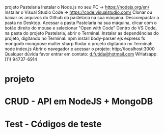 projeto Pastelaria
Instalar o Node.js no seu PC -> https://nodejs.org/en/
Instalar o Visual Studio Code -> https://code.visualstudio.com/
Clonar ou baixar os arquivos do Github da pastelaria na sua máquina.
Descompactar a pasta no Desktop.
Acessar a pasta Pastelaria na sua máquina, clicar com o botão direito do mouse e selecionar "Open with Code"
Dentro do VS Code, na pasta do projeto Pastelaria, abrir o Terminal.
Instalar as dependências do projeto, digitando no Terminal: npm install body-parser ejs express fs mongodb mongoose multer sharp
Rodar o projeto digitando no Terminal: node index.js
Abrir o navegador e acessar o projeto: http://localhost:3000
Qualquer dúvida favor entrar em contato: d.futida@hotmail.com WHatsapp: (11) 94737-6914

# projeto

# CRUD - API em NodeJS + MongoDB

# Test - Códigos de teste
